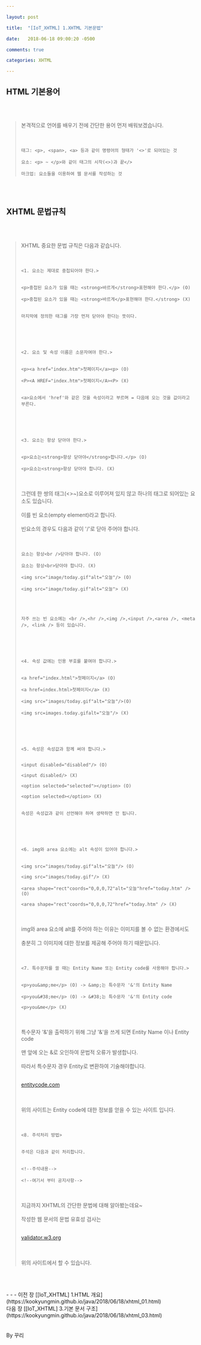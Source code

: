 ```yaml
---

layout: post

title:  "[IoT_XHTML] 1.XHTML 기본문법"

date:   2018-06-18 09:00:20 -0500

comments: true

categories: XHTML

---
```


## HTML 기본용어

<br>
<br>

>본격적으로 언어를 배우기 전에 간단한 용어 먼저 배워보겠습니다. 
><br>
><br>
><br>
>
>```
>태그: <p>, <span>, <a> 등과 같이 명령어의 형태가 '<>'로 되어있는 것
>
>요소: <p> ~ </p>와 같이 태그의 시작(<>)과 끝</>
>
>마크업: 요소들을 이용하여 웹 문서를 작성하는 것
>```

<br>
<br>

## XHTML 문법규칙

<br>
<br>

>XHTML 중요한 문법 규칙은 다음과 같습니다.
><br>
><br>
><br>
>
>```
><1. 요소는 제대로 중첩되어야 한다.>
>
>
><p>중첩된 요소가 있을 때는 <strong>바르게</strong>표현해야 한다.</p> (O)
>
><p>중첩된 요소가 있을 때는 <strong>바르게</p>표현해야 한다.</strong> (X)
>
>
>마지막에 정의한 태그를 가장 먼저 닫아야 한다는 뜻이다.
>```
>
><br>
><br>
><br>
>
>```
><2. 요소 및 속성 이름은 소문자여야 한다.>
>
>
><p><a href="index.htm">첫페이지</a><p> (O)
>
><P><A HREF="index.htm">첫페이지</A><P> (X)
>
>
><a>요소에서 'href'와 같은 것을 속성이라고 부르며 = 다음에 오는 것을 값이라고 부른다.
>```
>
><br>
><br>
><br>
>
>```
><3. 요소는 항상 닫아야 한다.>
>
>
><p>요소는<strong>항상 닫아야</strong>합니다.</p> (O)
>
><p>요소는<strong>항상 닫아야 합니다. (X)
>```
>
><br>
><br>
>그런데 한 쌍의 태그(<>~</>)요소로 이루어져 있지 않고 하나의 태그로 되어있는 요소도 있습니다. 
><br>
><br>
>이를 빈 요소(empty element)라고 합니다.
><br>
><br>
>빈요소의 경우도 다음과 같이 '/'로 닫아 주어야 합니다.
><br>
><br>
><br>
>
>```
>요소는 항상<br />닫아야 합니다. (O)
>
>요소는 항상<br>닫아야 합니다. (X)
>
><img src="image/today.gif"alt="오늘"/> (O)
>
><img src="image/today.gif"alt="오늘"> (X)
>```
>
><br>
><br>
>
>```
>자주 쓰는 빈 요소에는 <br />,<hr />,<img />,<input />,<area />, <meta />, <link /> 등이 있습니다.
>```
>
><br>
><br>
><br>
>
>```
><4. 속성 값에는 인용 부호를 붙여야 합니다.>
>
>
><a href="index.html">첫페이지</a> (O)
>
><a href=index.html>첫페이지</a> (X)
>
><img src="images/today.gif"alt="오늘"/>(O)
>
><img src=images.today.gifalt="오늘"/> (X)
>```
>
><br>
><br>
><br>
>
>```
><5. 속성은 속성값과 함께 써야 합니다.>
>
>
><input disabled="disabled"/> (O)
>
><input disabled/> (X)
>
><option selected="selected"></option> (O)
>
><option selected></option> (X)
>
>
>속성은 속성값과 같이 선언해야 하며 생략하면 안 됩니다.
>```
>
><br>
><br>
><br>
>
>```
><6. img와 area 요소에는 alt 속성이 있어야 합니다.>
>
>
><img src="images/today.gif"alt="오늘"/> (O)
>
><img src="images/today.gif"/> (X)
>
><area shape="rect"coords="0,0,0,72"alt="오늘"href="today.htm" /> (O)
>
><area shape="rect"coords="0,0,0,72"href="today.htm" /> (X)
>```
>
><br>
><br>
>img와 area 요소에 alt를 주어야 하는 이유는 이미지를 볼 수 없는 환경에서도 
><br>
><br>
>충분히 그 이미지에 대한 정보를 제공해 주어야 하기 때문입니다.
><br>
><br>
><br>
>
>```
><7. 특수문자를 쓸 때는 Entity Name 또는 Entity code를 사용해야 합니다.>
>
>
><p>you&amp;me</p> (O) -> &amp;는 특수문자 '&'의 Entity Name
>
><p>you&#38;me</p> (O) -> &#38;는 특수문자 '&'의 Entity code
>
><p>you&me</p> (X)
>```
>
><br>
><br>
>특수문자 '&'을 출력하기 위해 그냥 '&'을 쓰게 되면 Entity Name 이나 Entity code
><br>
><br>
>맨 앞에 오는 &로 오인하여 문법적 오류가 발생합니다.
><br>
><br>
>따라서 특수문자 경우 Entity로 변환하여 기술해야합니다.
><br>
><br>
>
>[entitycode.com](https://entitycode.com)
>
><br>
><br>
>위의 사이트는 Entity code에 대한 정보를 얻을 수 있는 사이트 입니다.
><br>
><br>
><br>
>
>```
><8. 주석처리 방법>
>
>
>주석은 다음과 같이 처리합니다.
>
>
><!--주석내용-->
>
><!--여기서 부터 공지사항-->
>```
>
><br>
><br>
>지금까지 XHTML의 간단한 문법에 대해 알아봤는데요~
><br>
><br>
>작성한 웹 문서의 문법 유효성 검사는 
><br>
><br>
>
>[validator.w3.org](https://validator.w3.org)
>
><br>
><br>
>위의 사이트에서 할 수 있습니다.

<br>
<br>
<br>
- - -
이전 장 [[IoT_XHTML] 1.HTML 개요](https://kookyungmin.github.io/java/2018/06/18/xhtml_01.html)
<br>
다음 장 [[IoT_XHTML] 3.기본 문서 구조](https://kookyungmin.github.io/java/2018/06/18/xhtml_03.html)


<br>
<br>
<br>
By 꾸리